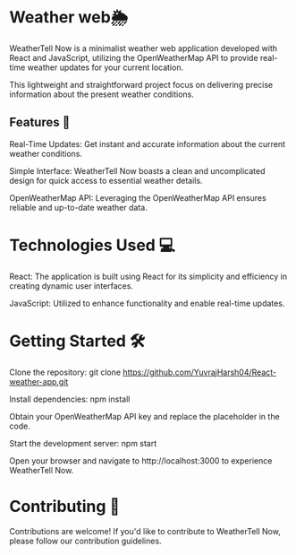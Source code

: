 <h1>Weather web🌦️</h1>

WeatherTell Now is a minimalist weather web application developed with React and JavaScript, utilizing the OpenWeatherMap API to provide real-time weather updates for your current location. 

This lightweight and straightforward project focus on delivering precise information about the present weather conditions.

<h2>Features 🚀</h2>

Real-Time Updates: Get instant and accurate information about the current weather conditions.

Simple Interface: WeatherTell Now boasts a clean and uncomplicated design for quick access to essential weather details.

OpenWeatherMap API: Leveraging the OpenWeatherMap API ensures reliable and up-to-date weather data.

<h1>Technologies Used 💻</h1>

React: The application is built using React for its simplicity and efficiency in creating dynamic user interfaces.

JavaScript: Utilized to enhance functionality and enable real-time updates.

<h1>Getting Started 🛠️</h1>

Clone the repository: git clone https://github.com/YuvrajHarsh04/React-weather-app.git

Install dependencies: npm install

Obtain your OpenWeatherMap API key and replace the placeholder in the code.

Start the development server: npm start

Open your browser and navigate to http://localhost:3000 to experience WeatherTell Now.


<h1>Contributing 🤝</h1>

Contributions are welcome! If you'd like to contribute to WeatherTell Now, please follow our contribution guidelines.
